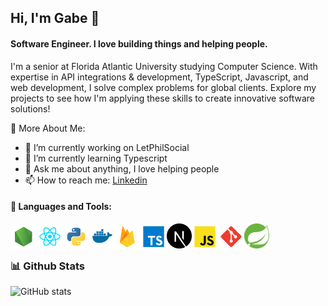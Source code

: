 ## Hi, I'm Gabe 👋

#### Software Engineer. I love building things and helping people.

<!--
**Gabriel-Giani/Gabriel-Giani** is a ✨ _special_ ✨ repository because its `README.md` (this file) appears on your GitHub profile.
-->

I'm a senior at Florida Atlantic University studying Computer Science. With expertise in API integrations & development, TypeScript, Javascript, and web development, I solve complex problems for global clients. Explore my projects to see how I'm applying these skills to create innovative software solutions!

🔎 More About Me:

- 🧊 I’m currently working on LetPhilSocial
- 🌱 I’m currently learning Typescript
- 💬 Ask me about anything, I love helping people
- 📫 How to reach me: [Linkedin](https://www.linkedin.com/in/gabriel-giani-971b43163)

#### 🔨 Languages and Tools:

<a href="https://nodejs.org/" target="_blank"> <img align="left" src="assets/node.svg" alt="Node" height="42px"/> </a>
<a href="https://react.dev/" target="_blank"> <img align="left" src="assets/react.svg" alt="React" height="42px"/> </a>
<a href="https://www.python.org/" target="_blank"> <img align="left" src="assets/python.svg" alt="Python" height="42px"/> </a>
<a href="https://www.docker.com/" target="_blank"> <img align="left" src="assets/docker-svgrepo-com.svg" alt="Ducker" height="40px"/> </a>
<a href="https://firebase.google.com/" target="_blank"> <img align="left" src="assets/firebase.svg" alt="Firebase" height="42px"/> </a>
<a href="https://www.typescriptlang.org/" target="_blank"> <img align="left" src="assets/typescript.svg" alt="TypeScript" height="42px"/> </a>
<a href="https://nextjs.org/" target="_blank"> <img align="left" src="assets/nextjs-icon-svgrepo-com.svg" alt="Next JS" height="40px"/> </a>
<a href="https://developer.mozilla.org/en-US/docs/Web/JavaScript" target="_blank"> <img align="left" src="assets/javascript.svg" alt="JavaScript" height="42px"/> </a>
<a href="https://git-scm.com/" target="_blank"> <img align="left" src="assets/git-scm.svg" alt="Git" height="42px"/> </a>
<a href="https://spring.io/" target="_blank"> <img align="left" src="assets/Spring_Boot.svg" alt="Spring Boot" height="40px"/> </a>

<br>

<br>

### 📊 Github Stats

![GitHub stats](https://github-readme-stats.vercel.app/api?username=gabriel-giani&show_icons=true&theme=dark&count_private=true)
